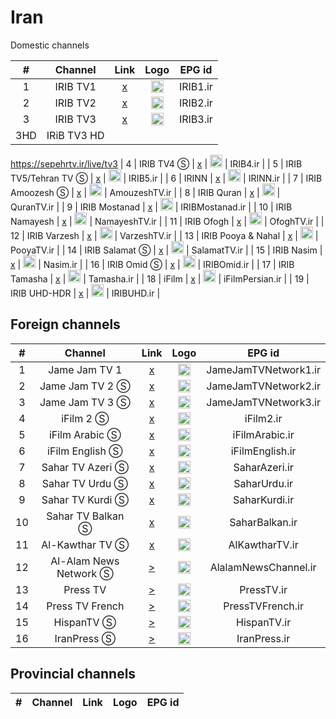 <h1>Iran</h1
https://sepehrtv.ir/live
<h2>Domestic channels</h2>

| #    | Channel        | Link  | Logo | EPG id |
|:----:|:--------------:|:-----:|:----:|:------:|
| 1    | IRIB TV1       | [x](https://s1-cloud.irib.ir/securelive3/tv1hd/tv1hd.m3u8) | <img height="20" src="https://i.imgur.com/rad9Guw.png"/> | IRIB1.ir |
| 2    | IRIB TV2       | [x](https://s1-cloud.irib.ir/securelive3/tv2hd/tv2hd.m3u8) | <img height="20" src="https://i.imgur.com/FKiTd3O.png"/> | IRIB2.ir |
| 3    | IRIB TV3       | [x](https://s1-cloud.irib.ir/securelive3.net/live/tv3hd/tv3hd.m3u8) | <img height="20" src="https://i.imgur.com/6cIaH0c.png"/> | IRIB3.ir |
|3HD   |IRiB  TV3 HD
https://sepehrtv.ir/live/tv3
| 4    | IRIB TV4 Ⓢ     | [x](https://s1-cloud.irib.ir/securelive3/tv4sd/tv4sd.m3u8) | <img height="20" src="https://i.imgur.com/fsdz81l.png"/> | IRIB4.ir |
| 5    | IRIB TV5/Tehran TV Ⓢ | [x](https://s1-cloud.irib.ir/securelive3/tv5sd/tv5sd.m3u8) | <img height="20" src="https://i.imgur.com/VdOFcN4.png"/> | IRIB5.ir |
| 6    | IRINN          | [x](https://s1-cloud.irib.ir/securelive3/irinnhd/irinnhd.m3u8) | <img height="20" src="https://i.imgur.com/7HL4joq.png"/> | IRINN.ir |
| 7    | IRIB Amoozesh Ⓢ | [x](https://s1-cloud.irib.ir/securelive3/amoozeshsd/amoozeshsd.m3u8) | <img height="20" src="https://i.imgur.com/qox2azH.png"/> | AmouzeshTV.ir |
| 8    | IRIB Quran     | [x](https://s1-cloud.irib.ir/securelive3/quranhd/quranhd.m3u8) | <img height="20" src="https://i.imgur.com/nmOKBaK.png"/> | QuranTV.ir |
| 9    | IRIB Mostanad  | [x](https://s1-cloud.irib.ir/securelive3/mostanadhd/mostanadhd.m3u8) | <img height="20" src="https://i.imgur.com/lRDgugZ.png"/> | IRIBMostanad.ir |
| 10   | IRIB Namayesh  | [x](https://s1-cloud.irib.ir/securelive3/namayeshhd/namayeshhd.m3u8) | <img height="20" src="https://i.imgur.com/Nq0pCGr.png"/> | NamayeshTV.ir |
| 11   | IRIB Ofogh     | [x](https://s1-cloud.irib.ir/securelive3/ofoghhd/ofoghhd.m3u8) | <img height="20" src="https://i.imgur.com/fhqeYGb.png"/> | OfoghTV.ir |
| 12   | IRIB Varzesh   | [x](https://s1-cloud.irib.ir/securelive3/varzeshhd/varzeshhd.m3u8) | <img height="20" src="https://i.imgur.com/tRLSrxa.png"/> | VarzeshTV.ir |
| 13   | IRIB Pooya & Nahal | [x](https://s1-cloud.irib.ir/securelive3/pooyahd/pooyahd.m3u8) | <img height="20" src="https://i.imgur.com/hjeQUtg.png"/> | PooyaTV.ir |
| 14   | IRIB Salamat Ⓢ | [x](https://s1-cloud.irib.ir/securelive3/salamatsd/salamatsd.m3u8) | <img height="20" src="https://i.imgur.com/K0YUhne.png"/> | SalamatTV.ir |
| 15   | IRIB Nasim     | [x](https://s1-cloud.irib.ir/securelive3/nasimhd/nasimhd.m3u8) | <img height="20" src="https://i.imgur.com/EqjQN83.png"/> | Nasim.ir |
| 16   | IRIB Omid Ⓢ    | [x](https://s1-cloud.irib.ir/securelive3/omidsd/omidsd.m3u8) | <img height="20" src="https://i.imgur.com/s9iUe1l.png"/> | IRIBOmid.ir |
| 17   | IRIB Tamasha   | [x](https://s1-cloud.irib.ir/securelive3/tamashahd/tamashahd.m3u8) | <img height="20" src="https://i.imgur.com/YffSCWH.png"/> | Tamasha.ir |
| 18   | iFilm          | [x](https://s1-cloud.irib.ir/securelive3/ifilmhd/ifilmhd.m3u8) | <img height="20" src="https://i.imgur.com/4Z9L1AW.png"/> | iFilmPersian.ir |
| 19   | IRIB UHD-HDR   | [x](https://s1-cloud.irib.ir/securelive3/uhd/uhd.m3u8) | <img height="20" src="https://i.imgur.com/qZ98jaa.png"/> | IRIBUHD.ir |

<h2>Foreign channels</h2>

| #    | Channel        | Link  | Logo | EPG id |
|:----:|:--------------:|:-----:|:----:|:------:|
| 1    | Jame Jam TV 1  | [x](https://s1-cloud.irib.ir/securelive3/jamejam1hd/jamejam1hd.m3u8) | <img height="20" src="https://i.imgur.com/BjaN3W1.png"/> | JameJamTVNetwork1.ir |
| 2    | Jame Jam TV 2 Ⓢ | [x](https://s1-cloud.irib.ir/securelive3/jamejam2sd/jamejam2sd.m3u8) | <img height="20" src="https://i.imgur.com/BjaN3W1.png"/> | JameJamTVNetwork2.ir |
| 3    | Jame Jam TV 3 Ⓢ | [x](https://s1-cloud.irib.ir/securelive3/jamejam3sd/jamejam3sd.m3u8) | <img height="20" src="https://i.imgur.com/BjaN3W1.png"/> | JameJamTVNetwork3.ir |
| 4    | iFilm 2 Ⓢ      | [x](https://s1-cloud.irib.ir/securelive3/ifilm2sd/ifilm2sd.m3u8) | <img height="20" src="https://i.imgur.com/WZrGsFb.png"/> | iFilm2.ir |
| 5    | iFilm Arabic Ⓢ | [x](https://s1-cloud.irib.ir/securelive3/ifilmarabsd/ifilmarabsd.m3u8) | <img height="20" src="https://i.imgur.com/D3cXTpJ.png"/> | iFilmArabic.ir |
| 6    | iFilm English Ⓢ | [x](https://s1-cloud.irib.ir/securelive3/ifilmengsd/ifilmengsd.m3u8) | <img height="20" src="https://i.imgur.com/RdC0DQk.png"/> | iFilmEnglish.ir |
| 7    | Sahar TV Azeri Ⓢ | [x](https://s1-cloud.irib.ir/securelive3/saharazarsd/saharazarsd.m3u8) | <img height="20" src="https://i.imgur.com/ZvNpHTj.png"/> | SaharAzeri.ir |
| 8    | Sahar TV Urdu Ⓢ | [x](https://s1-cloud.irib.ir/securelive3/saharurdusd/saharurdusd.m3u8) | <img height="20" src="https://i.imgur.com/krc2nHm.png"/> | SaharUrdu.ir |
| 9    | Sahar TV Kurdi Ⓢ | [x](https://s1-cloud.irib.ir/securelive3/saharkurdsd/saharkurdsd.m3u8) | <img height="20" src="https://i.imgur.com/FxFNcHA.png"/> | SaharKurdi.ir |
| 10   | Sahar TV Balkan Ⓢ | [x](https://s1-cloud.irib.ir/securelive3/saharbalksd/saharbalksd.m3u8) | <img height="20" src="https://i.imgur.com/RdmtePb.png"/> | SaharBalkan.ir |
| 11   | Al-Kawthar TV Ⓢ | [x](https://s1-cloud.irib.ir/securelive3/alkawtharsd/alkawtharsd.m3u8) | <img height="20" src="https://i.imgur.com/kKAKqd5.png"/> | AlKawtharTV.ir |
| 12   | Al-Alam News Network Ⓢ | [>](https://live2.alalam.ir/alalam.m3u8) | <img height="20" src="https://i.imgur.com/UbD0Ndr.png"/> | AlalamNewsChannel.ir |
| 13   | Press TV        | [>](https://cdnlive.presstv.ir/cdnlive/smil:cdnlive.smil/playlist.m3u8) | <img height="20" src="https://i.imgur.com/X3YP2Gg.png"/> | PressTV.ir |
| 14   | Press TV French | [>](https://live1.presstv.ir/live/presstvfr/index.m3u8) | <img height="20" src="https://i.imgur.com/X3YP2Gg.png"/> | PressTVFrench.ir |
| 15   | HispanTV Ⓢ      | [>](https://live1.presstv.ir/live/hispan.m3u8) | <img height="20" src="https://i.imgur.com/hnhP9o0.png"/> | HispanTV.ir |
| 16   | IranPress Ⓢ     | [>](https://live1.presstv.ir/live/iranpress/index.m3u8) | <img height="20" src="https://i.imgur.com/Qrubr3v.png"/> | IranPress.ir |

<h2>Provincial channels</h2>

| #    | Channel        | Link  | Logo | EPG id |
|:----:|:--------------:|:-----:|:----:|:------:|
